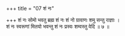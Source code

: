 +++
title = "07 शं नः"

+++
शं नः सोमो भवतु ब्रह्म शं नः शं नो ग्रावाणः शमु सन्तु राज्ञाः ।  
शं नः स्वरूणां मितयो भवन्तु शं नः प्रस्वः शम्वस्तु वेदि ॥ ७ ॥